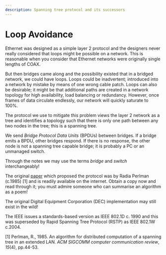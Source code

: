 ```yaml
---
description: Spanning tree protocol and its successors
---
```


# Loop Avoidance

Ethernet was designed as a simple layer 2 protocol and the designers never really considered that loops might be possible on a network. This is reasonable when you consider that Ethernet networks were originally single lengths of COAX.

But then bridges came along and the possibility existed that in a bridged network, we could have loops. Loops could be inadvertent; introduced into a network by mistake by means of one wrong cable patch. Loops can also be desirable; it might be that additional paths are created in a network topology for high availability, load balancing or redundancy. However, once frames of data circulate endlessly, our network will quickly saturate to 100%.

The protocol we use to mitigate this problem views the layer 2 network as a tree and identifies a topology such that there is only one path between any two nodes in the tree; this is a spanning tree.

We send _Bridge Protocol Data Units_ (BPDUs) between bridges. If a bridge emits a BPDU, other bridges respond. If there is no response, the other node is not a spanning tree capable bridge; it is probably a PC or an unmanaged switch.

Through the notes we may use the terms _bridge_ and _switch_ interchangeably!

The original [paper](https://dl.acm.org/doi/pdf/10.1145/318951.319004) which proposed the protocol was by Radia Perlman (c.1985) \[1] and is readily available on the internet. Obtain a copy now and read through it; you must admire someone who can summarise an algorithm as a poem!&#x20;

The original Digital Equipment Corporation (DEC) implementation may still exist in the wild!

The IEEE issues a standards-based version as IEEE 802.1D c. 1990 and this was superseded by Rapid Spanning Tree Protocol (RSTP) as IEEE 802.1W c.2004.



\[1] Perlman, R., 1985. An algorithm for distributed computation of a spanning tree in an extended LAN. _ACM SIGCOMM computer communication review_, _15_(4), pp.44-53.
